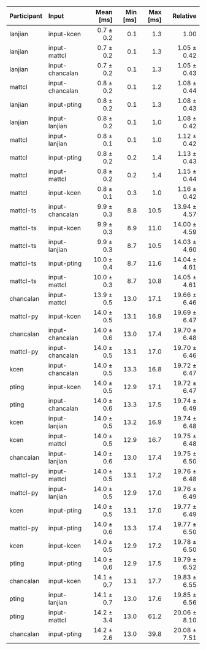 | Participant | Input | Mean [ms] | Min [ms] | Max [ms] | Relative |
|:---|:---|---:|---:|---:|---:|
| lanjian | input-kcen | 0.7 ± 0.2 | 0.1 | 1.3 | 1.00 |
| lanjian | input-mattcl | 0.7 ± 0.2 | 0.1 | 1.3 | 1.05 ± 0.42 |
| lanjian | input-chancalan | 0.7 ± 0.2 | 0.1 | 1.3 | 1.05 ± 0.43 |
| mattcl | input-chancalan | 0.8 ± 0.2 | 0.1 | 1.2 | 1.08 ± 0.44 |
| lanjian | input-pting | 0.8 ± 0.2 | 0.1 | 1.3 | 1.08 ± 0.43 |
| lanjian | input-lanjian | 0.8 ± 0.2 | 0.1 | 1.0 | 1.08 ± 0.42 |
| mattcl | input-lanjian | 0.8 ± 0.1 | 0.1 | 1.0 | 1.12 ± 0.42 |
| mattcl | input-pting | 0.8 ± 0.2 | 0.2 | 1.4 | 1.13 ± 0.43 |
| mattcl | input-mattcl | 0.8 ± 0.2 | 0.2 | 1.4 | 1.15 ± 0.44 |
| mattcl | input-kcen | 0.8 ± 0.1 | 0.3 | 1.0 | 1.16 ± 0.42 |
| mattcl-ts | input-chancalan | 9.9 ± 0.3 | 8.8 | 10.5 | 13.94 ± 4.57 |
| mattcl-ts | input-kcen | 9.9 ± 0.3 | 8.9 | 11.0 | 14.00 ± 4.59 |
| mattcl-ts | input-lanjian | 9.9 ± 0.3 | 8.7 | 10.5 | 14.03 ± 4.60 |
| mattcl-ts | input-pting | 10.0 ± 0.4 | 8.7 | 11.6 | 14.04 ± 4.61 |
| mattcl-ts | input-mattcl | 10.0 ± 0.3 | 8.7 | 10.8 | 14.05 ± 4.61 |
| chancalan | input-mattcl | 13.9 ± 0.5 | 13.0 | 17.1 | 19.66 ± 6.46 |
| mattcl-py | input-kcen | 14.0 ± 0.5 | 13.1 | 16.9 | 19.69 ± 6.47 |
| chancalan | input-chancalan | 14.0 ± 0.6 | 13.0 | 17.4 | 19.70 ± 6.48 |
| mattcl-py | input-chancalan | 14.0 ± 0.5 | 13.1 | 17.0 | 19.70 ± 6.46 |
| kcen | input-chancalan | 14.0 ± 0.5 | 13.3 | 16.8 | 19.72 ± 6.47 |
| pting | input-kcen | 14.0 ± 0.5 | 12.9 | 17.1 | 19.72 ± 6.47 |
| pting | input-chancalan | 14.0 ± 0.6 | 13.3 | 17.5 | 19.74 ± 6.49 |
| kcen | input-lanjian | 14.0 ± 0.5 | 13.2 | 16.9 | 19.74 ± 6.48 |
| kcen | input-mattcl | 14.0 ± 0.5 | 12.9 | 16.7 | 19.75 ± 6.48 |
| chancalan | input-lanjian | 14.0 ± 0.6 | 13.0 | 17.4 | 19.75 ± 6.50 |
| mattcl-py | input-mattcl | 14.0 ± 0.5 | 13.1 | 17.2 | 19.76 ± 6.48 |
| mattcl-py | input-lanjian | 14.0 ± 0.5 | 12.9 | 17.0 | 19.76 ± 6.49 |
| kcen | input-pting | 14.0 ± 0.5 | 13.1 | 17.0 | 19.77 ± 6.49 |
| mattcl-py | input-pting | 14.0 ± 0.6 | 13.3 | 17.4 | 19.77 ± 6.50 |
| kcen | input-kcen | 14.0 ± 0.5 | 12.9 | 17.2 | 19.78 ± 6.50 |
| pting | input-pting | 14.0 ± 0.6 | 12.9 | 17.5 | 19.79 ± 6.52 |
| chancalan | input-kcen | 14.1 ± 0.7 | 13.1 | 17.7 | 19.83 ± 6.55 |
| pting | input-lanjian | 14.1 ± 0.7 | 13.0 | 17.6 | 19.85 ± 6.56 |
| pting | input-mattcl | 14.2 ± 3.4 | 13.0 | 61.2 | 20.06 ± 8.10 |
| chancalan | input-pting | 14.2 ± 2.6 | 13.0 | 39.8 | 20.08 ± 7.51 |
